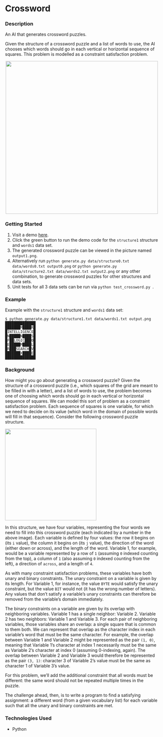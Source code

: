 # Crossword

### Description
An AI that generates crossword puzzles.

Given the structure of a crossword puzzle and a list of words to use, the AI chooses which words should go in each vertical or horizontal sequence of squares. This problem is modelled as a constraint satisfaction problem.

<p align="center">
  <img width="500" src="https://user-images.githubusercontent.com/74436899/126911331-167fe531-5897-414d-ad91-b0180219f9ec.png">
</p>

### Getting Started
1. Visit a demo [here](https://replit.com/@DanielTsiang/crossword#README.md).
2. Click the green button to run the demo code for the ```structure1``` structure and ```words1``` data set.
3. The generated crossword puzzle can be viewed in the picture named ```output1.png```.
4. Alternatively run ```python generate.py data/structure0.txt data/words0.txt output0.png``` or ```python generate.py data/structure2.txt data/words2.txt output2.png``` or any other combination, to generate crossword puzzles for other structures and data sets.
5. Unit tests for all 3 data sets can be run via ```python test_crossword.py ```.

### Example
Example with the ```structure1``` structure and ```words1``` data set:
```
$ python generate.py data/structure1.txt data/words1.txt output.png
██████████████
███████M████R█
█INTELLIGENCE█
█N█████N████S█
█F██LOGIC███O█
█E█████M████L█
█R███SEARCH█V█
███████X████E█
██████████████
```

### Background
How might you go about generating a crossword puzzle? Given the structure of a crossword puzzle (i.e., which squares of the grid are meant to be filled in with a letter), and a list of words to use, the problem becomes one of choosing which words should go in each vertical or horizontal sequence of squares. We can model this sort of problem as a constraint satisfaction problem. Each sequence of squares is one variable, for which we need to decide on its value (which word in the domain of possible words will fill in that sequence). Consider the following crossword puzzle structure.

<p align="left">
  <img width="300" src="https://user-images.githubusercontent.com/74436899/126911566-6388c84b-ef67-43bf-8560-28c577f8da2d.png">
</p>

In this structure, we have four variables, representing the four words we need to fill into this crossword puzzle (each indicated by a number in the above image). Each variable is defined by four values: the row it begins on (its ```i``` value), the column it begins on (its ```j``` value), the direction of the word (either down or across), and the length of the word. Variable 1, for example, would be a variable represented by a row of ```1``` (assuming ```0``` indexed counting from the top), a column of ```1``` (also assuming ```0``` indexed counting from the left), a direction of ```across```, and a length of ```4```.

As with many constraint satisfaction problems, these variables have both unary and binary constraints. The unary constraint on a variable is given by its length. For Variable 1, for instance, the value ```BYTE``` would satisfy the unary constraint, but the value ```BIT``` would not (it has the wrong number of letters). Any values that don’t satisfy a variable’s unary constraints can therefore be removed from the variable’s domain immediately.

The binary constraints on a variable are given by its overlap with neighboring variables. Variable 1 has a single neighbor: Variable 2. Variable 2 has two neighbors: Variable 1 and Variable 3. For each pair of neighboring variables, those variables share an overlap: a single square that is common to them both. We can represent that overlap as the character index in each variable’s word that must be the same character. For example, the overlap between Variable 1 and Variable 2 might be represented as the pair ```(1, 0)```, meaning that Variable 1’s character at index 1 necessarily must be the same as Variable 2’s character at index 0 (assuming 0-indexing, again). The overlap between Variable 2 and Variable 3 would therefore be represented as the pair ```(3, 1)```: character 3 of Variable 2’s value must be the same as character 1 of Variable 3’s value.

For this problem, we’ll add the additional constraint that all words must be different: the same word should not be repeated multiple times in the puzzle.

The challenge ahead, then, is to write a program to find a satisfying assignment: a different word (from a given vocabulary list) for each variable such that all the unary and binary constraints are met.

### Technologies Used
* Python